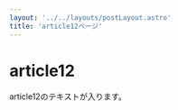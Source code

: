 ```yaml
---
layout: '../../layouts/postLayout.astro'
title: 'article12ページ'
---
```


# article12

article12のテキストが入ります。